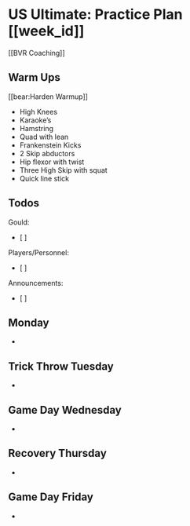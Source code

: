 # US Ultimate: Practice Plan [[week_id]]
[[BVR Coaching]]

## Warm Ups

[[bear:Harden Warmup]]
* High Knees
* Karaoke’s
* Hamstring 
* Quad with lean
* Frankenstein Kicks
* 2 Skip abductors
* Hip flexor with twist
* Three High Skip with squat
* Quick line stick

## Todos

Gould:
- [ ] 

Players/Personnel:
- [ ] 

Announcements:
- [ ] 

## Monday 

- 

## Trick Throw Tuesday

- 

## Game Day Wednesday

- 

## Recovery Thursday

- 

## Game Day Friday

- 